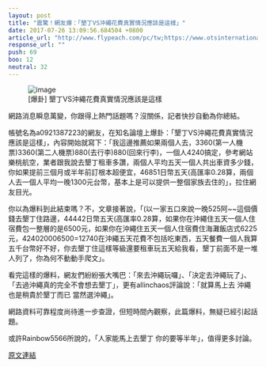 ```yaml
---
layout: post
title: "震驚！網友爆：「墾丁VS沖繩花費真實情況應該是這樣」"
date: 2017-07-26 13:09:56.684504 +0800
article_url: "http://www.flypeach.com/pc/tw;https://www.otsinternational.jp/otsrentacar/cn/;http://i.imgur.com/fldTHqJ.png;http://i.imgur.com/hAUwG2E.png;http://www.jalan.net/ikisaki/map/okinawa/;https://goo.gl/J2W1nY;http://cdn.jalan.jp/jalan/images/pictL/Y8/Y336038/Y336038010.jpg;http://cdn.jalan.jp/jalan/images/pictL/Y8/Y336038/Y336038006.jpg;http://cdn.jalan.jp/jalan/images/pictL/Y8/Y336038/Y336038004.jpg;http://cdn.jalan.jp/jalan/images/pictL/Y8/Y336038/Y336038008.jpg;https://goo.gl/qMKjem;https://goo.gl/f84KVk;http://cdn.jalan.jp/jalan/images/pictL/Y9/Y319219/Y319219670.jpg;http://cdn.jalan.jp/jalan/images/pictL/Y9/Y319219/Y319219725.jpg;http://cdn.jalan.jp/jalan/images/pictL/Y9/Y319219/Y319219718.jpg;http://cdn.jalan.jp/jalan/images/pictL/Y9/Y319219/Y319219642.jpg;http://cdn.jalan.jp/jalan/images/pictL/Y9/Y319219/Y319219507.jpg;https://www.kisebeachpalace.jp/img/rakuten/main_img.jpg"
response_url: ""
push: 69
boo: 12
neutral: 32
---
```


<figure>
<img src="http://i.imgur.com/fldTHqJ.png" alt="image">
<figcaption>
[爆卦] 墾丁VS沖繩花費真實情況應該是這樣
</figcaption>
</figure>

網路消息瞬息萬變，你跟得上熱門話題嗎？沒關係，記者快抄自動為你總結。

帳號名為a0921387223的網友，在知名論壇上爆卦：「墾丁VS沖繩花費真實情況應該是這樣」，內容開始就寫下：「我這邊推薦如果兩個人去，3360(第一人機票)3360(第二人機票)880(去行李)880(回來行李)，一個人4240搞定，參考網站樂桃航空，業者跟我說去墾丁租車多讚，兩個人平均五天一個人共出車資多少錢，你如果提前三個月或半年前訂根本超便宜，46851日幣五天(高匯率0.28算，兩個人去一個人平均一晚1300元台幣，基本上是可以提供一整個家族去住的」，拉住網友目光。

你以為爆料到此結束嗎？不，文章接著說，「(以一家五口來說一晚525阿~~這個價錢去墾丁住路邊，44442日幣五天(高匯率0.28算，如果你在沖繩住五天一個人住宿費包一整層的是6500元，如果你在沖繩住五天一個人住宿費住海灘飯店式6225元，424020006500=12740在沖繩五天花費不包括吃東西，五天餐費一個人我算五千台幣好不好，你去墾丁住這樣等級還要租車玩五天給我看，墾丁前面不是一堆人列了，你為何不動動手爬文」。

看完這樣的爆料，網友們紛紛張大嘴巴：「來去沖繩玩囉」、「決定去沖繩玩了」、「去過沖繩真的完全不會想去墾丁」，更有allinchaos評論說：「就算馬上去 沖繩也是稍貴於墾丁而已 當然選沖繩」。

網路資料可靠程度尚待進一步查證，但短時間內觀察，此篇爆料，無疑已經引起話題。

或許Rainbow5566所說的，「人家能馬上去墾丁 你的要等半年」，值得更多討論。

<a href = "https://www.ptt.cc/bbs/Gossiping/M.1501041434.A.F23.html">原文連結</a>

